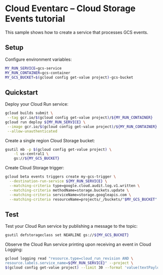 # Cloud Eventarc – Cloud Storage Events tutorial

This sample shows how to create a service that processes GCS events.

## Setup

Configure environment variables:

```sh
MY_RUN_SERVICE=gcs-service
MY_RUN_CONTAINER=gcs-container
MY_GCS_BUCKET=$(gcloud config get-value project)-gcs-bucket
```

## Quickstart

Deploy your Cloud Run service:

```sh
gcloud builds submit \
 --tag gcr.io/$(gcloud config get-value project)/${MY_RUN_CONTAINER}
gcloud run deploy ${MY_RUN_SERVICE} \
 --image gcr.io/$(gcloud config get-value project)/${MY_RUN_CONTAINER} \
 --allow-unauthenticated
```

Create a single region Cloud Storage bucket:

```sh
gsutil mb -p $(gcloud config get-value project) \
    -l us-central1 \
    gs://${MY_GCS_BUCKET}
```

Create Cloud Storage trigger:

```sh
gcloud beta events triggers create my-gcs-trigger \
  --destination-run-service ${MY_RUN_SERVICE} \
  --matching-criteria type=google.cloud.audit.log.v1.written \
  --matching-criteria methodName=storage.buckets.update \
  --matching-criteria serviceName=storage.googleapis.com \
  --matching-criteria resourceName=projects/_/buckets/"$MY_GCS_BUCKET"
```

## Test

Test your Cloud Run service by publishing a message to the topic:

```sh
gsutil defstorageclass set NEARLINE gs://${MY_GCS_BUCKET}
```

Observe the Cloud Run service printing upon receiving an event in
Cloud Logging:

```sh
gcloud logging read "resource.type=cloud_run_revision AND \
resource.labels.service_name=${MY_RUN_SERVICE}" --project \
$(gcloud config get-value project) --limit 30 --format 'value(textPayload)'
```
